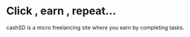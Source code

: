 # Click , earn , repeat...

cashSD is a micro freelancing site where you earn by completing tasks.

